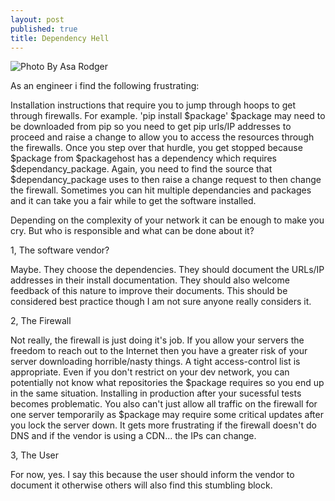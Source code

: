 ```yaml
---
layout: post
published: true
title: Dependency Hell
---
```

![Photo By Asa Rodger]({{site.baseurl}}/img/asa-rodger-nezHaCwch2w-unsplash.jpg)


As an engineer i find the following frustrating:

Installation instructions that require you to jump through hoops to get through firewalls.
For example. 'pip install $package'
$package may need to be downloaded from pip so you need to get pip urls/IP addresses to proceed and raise a change to allow you to access the resources through the firewalls.
Once you step over that hurdle, you get stopped because $package from $packagehost has a dependency which requires $dependancy_package. Again, you need to find the source that $dependancy_package uses to then raise a change request to then change the firewall. Sometimes you can hit multiple dependancies and packages and it can take you a fair while to get the software installed.

Depending on the complexity of your network it can be enough to make you cry. But who is responsible and what can be done about it?

1, The software vendor?

Maybe. They choose the dependencies. They should document the URLs/IP addresses in their install documentation. They should also welcome feedback of this nature to improve their documents. This should be considered best practice though I am not sure anyone really considers it.

2, The Firewall

Not really, the firewall is just doing it's job. If you allow your servers the freedom to reach out to the Internet then you have a greater risk of your server downloading horrible/nasty things. A tight access-control list is appropriate. Even if you don't restrict on your dev network, you can potentially not know what repositories the $package requires so you end up in the same situation. Installing in production after your sucessful tests becomes problematic. You also can't just allow all traffic on the firewall for one server temporarily as $package may require some critical updates after you lock the server down. It gets more frustrating if the firewall doesn't do DNS and if the vendor is using a CDN... the IPs can change.

3, The User

For now, yes. I say this because the user should inform the vendor to document it otherwise others will also find this stumbling block.
